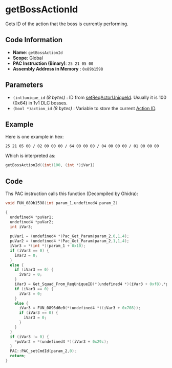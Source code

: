 # getBossActionId

Gets ID of the action that the boss is currently performing.

## Code Information

- **Name**: `getBossActionId`
- **Scope**: Global
- **PAC Instruction (Binary)**: `25 21 05 00`
- **Assembly Address in Memory** : `0x89b1598`

## Parameters

- `(int)unique_id` *(8 bytes)* : ID from [setReqActorUniqueId](./setreqactoruniqueid.md). Usually it is 100 (0x64) in 1v1 DLC bosses.
- `(bool *)action_id` *(8 bytes)* : Variable to *store* the current [Action ID](./guide/reference-table.md#action-ids).

## Example

Here is one example in hex:

```25 21 05 00 / 02 00 00 00 / 64 00 00 00 / 04 00 00 00 / 01 00 00 00```

Which is interpreted as:

```c
getBossActionId((int)100, (int *)iVar1)
```

## Code

Ths PAC instruction calls this function (Decompiled by Ghidra):

```c
void FUN_089b1598(int param_1,undefined4 param_2)

{
  undefined4 *puVar1;
  undefined4 *puVar2;
  int iVar3;
  
  puVar1 = (undefined4 *)Pac_Get_Param(param_2,0,1,4);
  puVar2 = (undefined4 *)Pac_Get_Param(param_2,1,1,4);
  iVar3 = *(int *)(param_1 + 0x10);
  if (iVar3 == 0) {
    iVar3 = 0;
  }
  else {
    if (iVar3 == 0) {
      iVar3 = 0;
    }
    iVar3 = Get_Squad_From_ReqUniqueID(*(undefined4 *)(iVar3 + 0xf8),*puVar1);
    if (iVar3 == 0) {
      iVar3 = 0;
    }
    else {
      iVar3 = FUN_0896d6e0(*(undefined4 *)(iVar3 + 0x708));
      if (iVar3 == 0) {
        iVar3 = 0;
      }
    }
  }
  if (iVar3 != 0) {
    *puVar2 = *(undefined4 *)(iVar3 + 0x29c);
  }
  PAC::PAC_setCmdId(param_2,0);
  return;
}
```

